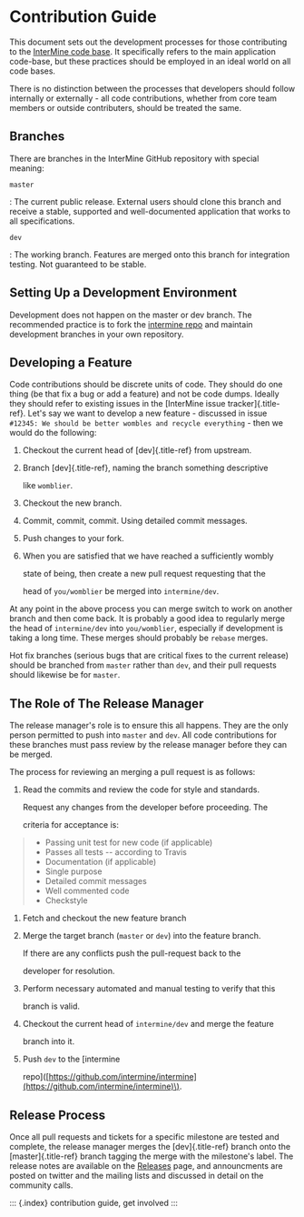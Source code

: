 # Contribution Guide

This document sets out the development processes for those contributing to the [InterMine code base](https://github.com/intermine/intermine). It specifically refers to the main application code-base, but these practices should be employed in an ideal world on all code bases.

There is no distinction between the processes that developers should follow internally or externally - all code contributions, whether from core team members or outside contributers, should be treated the same.

## Branches

There are branches in the InterMine GitHub repository with special meaning:

`master`

: The current public release. External users should clone this branch and receive a stable, supported and well-documented application that works to all specifications.

`dev`

: The working branch. Features are merged onto this branch for integration testing. Not guaranteed to be stable.

## Setting Up a Development Environment

Development does not happen on the master or dev branch. The recommended practice is to fork the [intermine repo](https://github.com/intermine/intermine) and maintain development branches in your own repository.

## Developing a Feature

Code contributions should be discrete units of code. They should do one thing \(be that fix a bug or add a feature\) and not be code dumps. Ideally they should refer to existing issues in the \[InterMine issue tracker\]{.title-ref}. Let\'s say we want to develop a new feature - discussed in issue `#12345: We should be better wombles and recycle everything` - then we would do the following:

1. Checkout the current head of \[dev\]{.title-ref} from upstream.
2. Branch \[dev\]{.title-ref}, naming the branch something descriptive

   like `womblier`.

3. Checkout the new branch.
4. Commit, commit, commit. Using detailed commit messages.
5. Push changes to your fork.
6. When you are satisfied that we have reached a sufficiently wombly

   state of being, then create a new pull request requesting that the

   head of `you/womblier` be merged into `intermine/dev`.

At any point in the above process you can merge switch to work on another branch and then come back. It is probably a good idea to regularly merge the head of `intermine/dev` into `you/womblier`, especially if development is taking a long time. These merges should probably be `rebase` merges.

Hot fix branches \(serious bugs that are critical fixes to the current release\) should be branched from `master` rather than `dev`, and their pull requests should likewise be for `master`.

## The Role of The Release Manager

The release manager\'s role is to ensure this all happens. They are the only person permitted to push into `master` and `dev`. All code contributions for these branches must pass review by the release manager before they can be merged.

The process for reviewing an merging a pull request is as follows:

1. Read the commits and review the code for style and standards.

   Request any changes from the developer before proceeding. The

   criteria for acceptance is:

> * Passing unit test for new code \(if applicable\)
> * Passes all tests -- according to Travis
> * Documentation \(if applicable\)
> * Single purpose
> * Detailed commit messages
> * Well commented code
> * Checkstyle

1. Fetch and checkout the new feature branch
2. Merge the target branch \(`master` or `dev`\) into the feature branch.

   If there are any conflicts push the pull-request back to the

   developer for resolution.

3. Perform necessary automated and manual testing to verify that this

   branch is valid.

4. Checkout the current head of `intermine/dev` and merge the feature

   branch into it.

5. Push `dev` to the \[intermine

   repo\]\([https://github.com/intermine/intermine](https://github.com/intermine/intermine)\).

## Release Process

Once all pull requests and tickets for a specific milestone are tested and complete, the release manager merges the \[dev\]{.title-ref} branch onto the \[master\]{.title-ref} branch tagging the merge with the milestone\'s label. The release notes are available on the [Releases](http://github.com/intermine/intermine/releases) page, and announcments are posted on twitter and the mailing lists and discussed in detail on the community calls.

::: {.index} contribution guide, get involved :::

